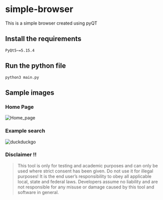 # simple-browser
This is a simple browser created using pyQT

## Install the requirements
```
PyQt5~=5.15.4
```

## Run the python file
```
python3 main.py
```

## Sample images
### Home Page
![Home_page](https://user-images.githubusercontent.com/55107082/122721645-8ac09d00-d28e-11eb-9d6e-2fc665715ba4.jpg)

### Example search
![duckduckgo](https://user-images.githubusercontent.com/55107082/122721099-dfafe380-d28d-11eb-8e28-95b7011078cd.jpg)


### Disclaimer !!

> This tool is only for testing and academic purposes and can only be used where strict consent has been given. Do not use it for
> illegal purposes! It is the end user’s responsibility to obey all applicable local, state and federal laws. Developers assume no
> liability and are not responsible for any misuse or damage caused by this tool and software in general.

